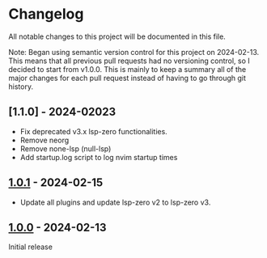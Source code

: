 # Changelog

All notable changes to this project will be documented in this file.

Note: Began using semantic version control for this project on 2024-02-13.
This means that all previous pull requests had no versioning control, so
I decided to start from v1.0.0. This is mainly to keep a summary all of the major
changes for each pull request instead of having to go through git history.

## [1.1.0] - 2024-02023

- Fix deprecated v3.x lsp-zero functionalities.
- Remove neorg
- Remove none-lsp (null-lsp)
- Add startup.log script to log nvim startup times

## [1.0.1] - 2024-02-15

- Update all plugins and update lsp-zero v2 to lsp-zero v3.

## [1.0.0] - 2024-02-13

Initial release

[1.0.2]: https://github.com/jozhw/nvim/compare/v1.0.1...v1.1.0
[1.0.1]: https://github.com/jozhw/nvim/compare/v1.0.0...v1.0.1
[1.0.0]: https://github.com/jozhw/nvim/releases/tag/v1.0.0
